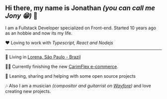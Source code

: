 ## Hi there, my name is Jonathan _(you can call me Jony 😁)_ 👋 
I am a Fullstack Developer specialized on Front-end. Started 10 years ago as an hobbie and now its my life.

❤ Loving to work with _Typescript, React and Nodejs_

---

🏡 Living in [Lorena, São Paulo - Brazil](https://pt.wikipedia.org/wiki/Lorena_(S%C3%A3o_Paulo)) 

👨‍💻 Currently finishing the new [CarimFlex e-commerce](https://shop.carimflex.com.br/).

🧪 Leaning, sharing and helping with some open source projects

🎶 Also I am a musician _(compositor and guitarrist on [Wayfore](https://www.youtube.com/user/w4banda))_ and love creating new projects.


<!--
### Main Projects

- BStamper
- CarimFlex
- Kromata

### Contact Me

### Status
[![Anurag's github stats](https://github-readme-stats.vercel.app/api?username=jonyw4)](https://github.com/anuraghazra/github-readme-stats)
[![Top Langs](https://github-readme-stats.vercel.app/api/top-langs/?username=anuraghazra&layout=compact)](https://github.com/anuraghazra/github-readme-stats)


### Here some stuff that I learned in these years:

#### Languages
<p align="center">
  <img
    src="https://devicon.dev/devicon.git/icons/html5/html5-original-wordmark.svg"
    alt="html5"
    width="40"
    height="40"
    alt="HTML 5"
  />
  <img
    src="https://devicon.dev/devicon.git/icons/css3/css3-original-wordmark.svg"
    alt="html5"
    width="40"
    height="40"
    alt="CSS 3"
  />
  <img
    src="https://devicon.dev/devicon.git/icons/javascript/javascript-original.svg"
    alt="html5"
    width="40"
    height="40"
    alt="Javascript"
  />
  <img
    src="https://devicon.dev/devicon.git/icons/typescript/typescript-original.svg"
    alt="html5"
    width="40"
    height="40"
    alt="TypeScript"
  />
  <img
    src="https://devicon.dev/devicon.git/icons/nodejs/nodejs-original-wordmark.svg"
    alt="html5"
    width="40"
    height="40"
    alt="NodeJS"
  />
  <img
    src="https://devicon.dev/devicon.git/icons/php/php-original.svg"
    alt="html5"
    width="40"
    height="40"
    alt="PHP"
  />
</p>


### Popular Frameworks
- React
- Jest
- Material UI
- AntDesign
- Vendure
- Nest
- NextJs
- SASS
- Laravel

### Databases
- MySQL
- Postgres
- ElasticSearch
- DynamoDB

### Services and Softwares
- Git
- AWS
- Lambda Functions
- Docker
- Digital Ocean
- Clouflare
-->
